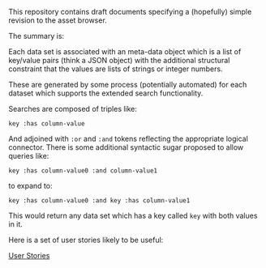 This repository contains draft documents specifying a (hopefully)
simple revision to the asset browser.

The summary is:

Each data set is associated with an meta-data object which is a list
of key/value pairs (think a JSON object) with the additional
structural constraint that the values are lists of strings or integer
numbers.

These are generated by some process (potentially automated) for each
dataset which supports the extended search functionality.

Searches are composed of triples like:

    key :has column-value
    
And adjoined with `:or` and `:and` tokens reflecting the appropriate
logical connector.  There is some additional syntactic sugar proposed
to allow queries like:

    key :has column-value0 :and column-value1
    
to expand to:

    key :has column-value0 :and key :has column-value1
    
This would return any data set which has a key called `key` with both
values in it.

Here is a set of user stories likely to be useful:

[User Stories](https://github.com/Vincent-Toups/asset-browser-extension/blob/main/user-stories.pdf)
